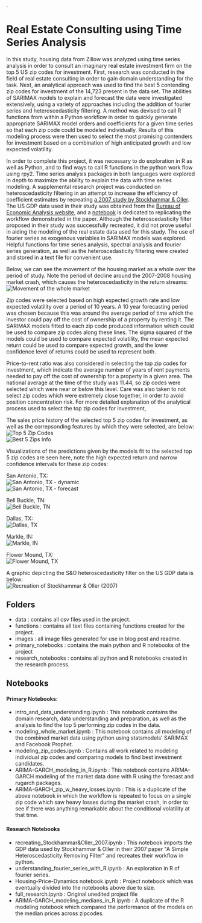 .

# Real Estate Consulting using Time Series Analysis

In this study, housing data from Zillow was analyzed using time series analysis in order to consult an imaginary real estate investment firm on the top 5 US zip codes for investment. First, research was conducted in the field of real estate consulting in order to gain domain understanding for the task. Next, an analytical approach was used to find the best 5 contending zip codes for investment of the 14,723 present in the data set. The abilities of SARIMAX models to explain and forecast the data were investigated extensively, using a variety of approaches including the addition of fourier series and heteroscedasticity filtering. A method was devised to call R functions from within a Python workflow in order to quickly generate appropriate SARIMAX model orders and coefficients for a given time series so that each zip code could be modeled individually. Results of this modeling process were then used to select the most promising contenders for investment based on a combination of high anticipated growth and low expected volatility.

In order to complete this project, it was necessary to do exploration in R as well as Python, and to find ways to call R functions in the python work flow using rpy2. Time series analysis packages in both languages were explored in depth to maximize the ability to explain the data with time series modeling. A supplemental research project was conducted on heteroscedasticity filtering in an attempt to increase the efficiency of coefficient estimates by recreating [a 2007 study by Stockhammar & Oller](https://www.researchgate.net/publication/232972313_A_Simple_Heteroscedasticity_Removing_Filter). The US GDP data used in their study was obtained from the [Bureau of Economic Analysis website](https://www.bea.gov/), and a [notebook](research_notebooks/recreating_Stockhammar&Oller_2007.ipynb) is dedicated to replicating the workflow demonstrated in the paper. Although the heteroscedasticity filter proposed in their study was successfully recreated, it did not prove useful in aiding the modeling of the real estate data used for this study. The use of fourier series as exogenous variables in SARIMAX models was explored. Helpful functions for time series analysis, spectral analysis and fourier series generation, as well as the heteroscedasticity filtering were created and stored in a text file for convenient use.

Below, we can see the movement of the housing market as a whole over the period of study. Note the period of decline around the 2007-2008 housing market crash, which causes the heteroscedasticity in the return streams:<br>
![Movement of the whole market](images/mean_prices_no_nans.png)

Zip codes were selected based on high expected growth rate and low expected volatility over a period of 10 years. A 10 year forecasting period was chosen because this was around the average period of time which the investor could pay off the cost of ownership of a property by renting it. The SARIMAX models fitted to each zip code produced information which could be used to compare zip codes along these lines. The sigma squared of the models could be used to compare expected volatility, the mean expected return could be used to compare expected growth, and the lower confidence level of returns could be used to represent both.

Price-to-rent ratio was also considered in selecting the top zip codes for investment, which indicate the average number of years of rent payments needed to pay off the cost of ownership for a property in a given area. The national average at the time of the study was 11.44, so zip codes were selected which were near or below this level. Care was also taken to not select zip codes which were extremely close together, in order to avoid position concentration risk. For more detailed explanation of the analytical process used to select the top zip codes for investment, 

The sales price history of the selected top 5 zip codes for investment, as well as the correpsonding features by which they were selected, are below:<br>
![Top 5 Zip Codes](images/top_5_zip_prices.png)<br>
![Best 5 Zips Info](images/best_5_zips.png)

Visualizations of the predictions given by the models fit to the selected top 5 zip codes are seen here, note the high expected return and narrow confidence intervals for these zip codes:<br>

San Antonio, TX:<br>
![San Antonio, TX - dynamic](images/san_antonio_dynamic.png)<br>
![San Antonio, TX - forecast](images/san_antonio_forecast.png)<br>

Bell Buckle, TN:<br>
![Bell Buckle, TN](images/bell_buckle_plots.png)<br>

Dallas, TX:<br>
![Dallas, TX](images/dallas_plots.png)<br>

Markle, IN:<br>
![Markle, IN](images/markle_plots.png)<br>

Flower Mound, TX:<br>
![Flower Mound, TX](images/flower_mound_plots.png)<br>


A graphic depicting the S&O heteroscedasticity filter on the US GDP data is below:<br>
![Recreation of Stockhammar & Oller (2007)](images/gdp_filtering.png)

## Folders
 - data : contains all csv files used in the project.
 - functions : contains all text files containing functions created for the project.
 - images : all image files generated for use in blog post and readme.
 - primary_notebooks : contains the main python and R notebooks of the project
 - research_notebooks : contains all python and R notebooks created in the research process.

## Notebooks
#### Primary Notebooks:
 - intro_and_data_understanding.ipynb : This notebook contains the domain research, data understanding and preparation, as well as the analysis to find the top 5 performing zip codes in the data.
 - modeling_whole_market.ipynb : This notebook contains all modeling of the combined market data using python using statsmodels' SARIMAX and Facebook Prophet.
 - modeling_zip_codes.ipynb : Contains all work related to modeling individual zip codes and comparing models to find best investment candidates.
 - ARIMA-GARCH_modeling_in_R.ipynb : This notebook contains ARIMA-GARCH modeling of the market data done with R using the forecast and rugarch packages.
 - ARIMA-GARCH_zip_w_heavy_losses.ipynb : This is a duplicate of the above notebook in which the workflow is repeated to focus on a single zip code which saw heavy losses during the market crash, in order to see if there was anything remarkable about the conditional volatility at that time.
#### Research Notebooks
 - recreating_Stockhammar&Oller_2007.ipynb : This notebook imports the GDP data used by Stockhammar & Oller in their 2007 paper "A Simple Heteroscedasticity Removing Filter" and recreates their workflow in python.
 - understanding_fourier_series_with_R.ipynb : An exploration in R of fourier series.
 - Housing-Price-Dynamics notebook.ipynb : Project notebook which was eventually divided into the notebooks above due to size.
 - full_research.ipynb : Original unedited project file
 - ARIMA-GARCH_modeling_medians_in_R.ipynb : A duplicate of the R modeling notebook which compared the performance of the models on the median prices across zipcodes.
